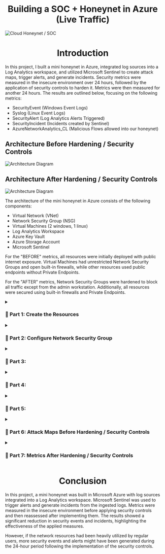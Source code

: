 <h1 align="center">Building a SOC + Honeynet in Azure (Live Traffic)</h1>

![Cloud Honeynet / SOC](https://github.com/user-attachments/assets/d1219c94-ab97-404e-b402-a7ad6a7c4605)

<h1 align="center">Introduction</h1>

In this project, I built a mini honeynet in Azure, integrated log sources into a Log Analytics workspace, and utilized Microsoft Sentinel to create attack maps, trigger alerts, and generate incidents. Security metrics were measured in the insecure environment over 24 hours, followed by the application of security controls to harden it. Metrics were then measured for another 24 hours. The results are outlined below, focusing on the following metrics:

- SecurityEvent (Windows Event Logs)
- Syslog (Linux Event Logs)
- SecurityAlert (Log Analytics Alerts Triggered)
- SecurityIncident (Incidents created by Sentinel)
- AzureNetworkAnalytics_CL (Malicious Flows allowed into our honeynet)

## Architecture Before Hardening / Security Controls

![Architecture Diagram](https://github.com/user-attachments/assets/76c260ab-2af8-4714-8900-6cb80032724e)

## Architecture After Hardening / Security Controls

![Architecture Diagram](https://github.com/user-attachments/assets/c7cd93ca-2f1b-4ad2-b4d4-85a3f608ffd6)

The architecture of the mini honeynet in Azure consists of the following components:

- Virtual Network (VNet)
- Network Security Group (NSG)
- Virtual Machines (2 windows, 1 linux)
- Log Analytics Workspace
- Azure Key Vault
- Azure Storage Account
- Microsoft Sentinel

For the "BEFORE" metrics, all resources were initially deployed with public internet exposure. Virtual Machines had unrestricted Network Security Groups and open built-in firewalls, while other resources used public endpoints without Private Endpoints. 

For the "AFTER" metrics, Network Security Groups were hardened to block all traffic except from the admin workstation. Additionally, all resources were secured using built-in firewalls and Private Endpoints.

<details>

<summary>

### 🎯 Part 1: Create the Resources

</summary>

<img width="800" alt="isolated" src="https://github.com/user-attachments/assets/c40eeb3a-6612-4179-bf38-428ca0c8c033">

<br>
<br>
<br>

<img width="800" alt="isolated" src="https://github.com/user-attachments/assets/16d7657b-79b4-4a0d-96fc-b6de19a6f066">

<br>
<br>
<br>

<img width="800" alt="isolated" src="https://github.com/user-attachments/assets/dc8c3ee8-38ff-4333-bec7-97c9d337e35c">

<br>
<br>
<br>

<img width="800" alt="isolated" src="https://github.com/user-attachments/assets/4a0a75b8-cc2b-4c8f-9149-2410e2a5bb1a">

</details>

<details>

<summary>

### 🎯 Part 2: Configure Network Security Group

</summary>

<img width="800" alt="isolated" src="https://github.com/user-attachments/assets/a3710dbc-51ea-42dd-99af-d12295e35d10">

<br>
<br>
<br>

<img width="800" alt="isolated" src="https://github.com/user-attachments/assets/60ada55d-bdf5-4987-96ec-06b0b95d8567">

<br>
<br>
<br>

<img width="800" alt="isolated" src="https://github.com/user-attachments/assets/d15e4666-17fc-48fc-91a8-0b878ea4142c">

<br>
<br>
<br>

<img width="800" alt="isolated" src="https://github.com/user-attachments/assets/6d7cbc7a-b32e-483f-aa27-6b404e41dd33">

<br>
<br>
<br>

<img width="800" alt="isolated" src="https://github.com/user-attachments/assets/247c0106-4884-4df2-a843-6146613393fe">

<br>
<br>
<br>

<img width="800" alt="isolated" src="https://github.com/user-attachments/assets/5bf17c39-4718-4503-8b6a-62262ba5e3ab">

</details>

<details>

<summary>

### 🎯 Part 3:

</summary>

<img width="800" alt="isolated" src="https://github.com/user-attachments/assets/1555bb32-d1e8-4a5e-b0aa-bd01e60d3483">

<br>
<br>
<br>

<img width="800" alt="isolated" src="https://github.com/user-attachments/assets/656ee0fb-8aa8-48c8-9576-4c768b77b810">

<br>
<br>
<br>

[SQL Server 2019 | Microsoft Evaluate Center](https://www.microsoft.com/en-us/evalcenter/download-sql-server-2019)

<img width="800" alt="isolated" src="https://github.com/user-attachments/assets/71f29cf0-3f20-48d5-9fcb-da93ee57b4e5">

<br>
<br>
<br>

<img width="800" alt="isolated" src="https://github.com/user-attachments/assets/8f248f3c-81b9-45db-aeb4-153c5443d1b1">

<br>
<br>
<br>

<img width="800" alt="isolated" src="https://github.com/user-attachments/assets/e941e1ed-b18f-4fb2-bb96-9ce7a35a8cd8">

<br>
<br>
<br>

<img width="800" alt="isolated" src="https://github.com/user-attachments/assets/28e36d43-ecad-4ea2-96c3-30542b4377e7">

<br>
<br>
<br>

<img width="800" alt="isolated" src="https://github.com/user-attachments/assets/692c581c-e416-476a-b695-fbde533d69f1">

<br>
<br>
<br>

[Microsoft SQL Server Management Studio (SSMS)](https://learn.microsoft.com/en-us/sql/ssms/download-sql-server-management-studio-ssms)

<img width="800" alt="isolated" src="https://github.com/user-attachments/assets/0cc5b46d-26d5-462d-b106-3e4709e28f4c">

<br>
<br>
<br>

[Write SQL Server Audit events to the Security log](https://learn.microsoft.com/en-us/sql/relational-databases/security/auditing/write-sql-server-audit-events-to-the-security-log?view=sql-server-ver16)

<img width="800" alt="isolated" src="https://github.com/user-attachments/assets/3b1ebd5c-c478-41e5-bcf8-3fc6aacd0131">

<br>
<br>
<br>

<img width="800" alt="isolated" src="https://github.com/user-attachments/assets/a7c3076e-b07e-4ef4-b08b-b5872ec8795a">

<br>
<br>
<br>

<img width="800" alt="isolated" src="https://github.com/user-attachments/assets/adb22bcd-0762-43cb-9086-b71eae89b0bd">

<br>
<br>
<br>

<img width="800" alt="isolated" src="https://github.com/user-attachments/assets/0304a63b-fd56-4dfc-846a-e445dc37d882">

<br>
<br>
<br>

<img width="800" alt="isolated" src="https://github.com/user-attachments/assets/02fa2f7f-df85-4d29-8590-8e1afd978b5e">

<br>
<br>
<br>

<img width="800" alt="isolated" src="https://github.com/user-attachments/assets/eece8a88-2e0b-49d5-879e-d61ae5a72328">

<br>
<br>
<br>

<img width="800" alt="isolated" src="https://github.com/user-attachments/assets/c49c2692-c8ca-49c1-bf29-e861f0882833">

<br>
<br>
<br>

<img width="800" alt="isolated" src="https://github.com/user-attachments/assets/8295f7a1-5941-43b6-8134-d1add81b9c86">

</details>

<details>

<summary>

### 🎯 Part 4:

</summary>

<img width="800" alt="isolated" src="https://github.com/user-attachments/assets/8f84a869-0f4b-4086-92df-f67bd85ffc77">

<br>
<br>
<br>

<img width="800" alt="isolated" src="https://github.com/user-attachments/assets/4a1841c7-66d7-498e-bd58-21f2e81f9048">

<br>
<br>
<br>

<img width="800" alt="isolated" src="https://github.com/user-attachments/assets/0510951c-500a-4013-9547-3d3cd3748cab">

<br>
<br>
<br>

<img width="800" alt="isolated" src="https://github.com/user-attachments/assets/facee424-f3bb-47c8-a379-679031d20fd1">

<br>
<br>
<br>

<img width="800" alt="isolated" src="https://github.com/user-attachments/assets/1e9e53a9-9e47-4b3d-863c-0531e49c2787">

<br>
<br>
<br>

<img width="800" alt="isolated" src="https://github.com/user-attachments/assets/1b45e566-81c5-412b-b01d-892cb317b066">

<br>
<br>
<br>

<img width="800" alt="isolated" src="https://github.com/user-attachments/assets/5d593dee-da9a-4bcf-a706-18cfb3631a07">

<br>
<br>
<br>

<img width="800" alt="isolated" src="https://github.com/user-attachments/assets/9d29e9aa-e1e8-4c8f-8a5b-6bf6c6bf370b">

<br>
<br>
<br>

<img width="800" alt="isolated" src="https://github.com/user-attachments/assets/b3539d95-4ce0-4f22-8cb9-7e492ef6c150">

</details>

<details>

<summary>

### 🎯 Part 5:

</summary>

<br>
<br>
<br>

<img width="800" alt="isolated" src="https://github.com/user-attachments/assets/e9b22a2f-f19e-4398-b54c-f1927b730fb2">

<br>
<br>
<br>

<img width="800" alt="isolated" src="https://github.com/user-attachments/assets/5fe85286-66ea-439e-9584-2a2a3e4fc99f">

<br>
<br>
<br>

<img width="800" alt="isolated" src="https://github.com/user-attachments/assets/7e1bd313-3660-4039-a192-74814b2f1452">

<br>
<br>
<br>

<img width="800" alt="isolated" src="https://github.com/user-attachments/assets/7ed00101-498c-4657-ac9d-7c1218220dbb">

<br>
<br>
<br>

<img width="800" alt="isolated" src="https://github.com/user-attachments/assets/72b78c3b-68bf-4b24-92fa-d69ecc8f8dbb">

<br>
<br>
<br>

Download this file onto your PC:

https://github.com/vincentchachere/Sentinel-Maps-JSON/blob/main/geoip-summarized.csv

<img width="800" alt="isolated" src="https://github.com/user-attachments/assets/cbfde80f-a718-4da9-9b2e-ffcb459dc27c">

<br>
<br>
<br>

<img width="800" alt="isolated" src="https://github.com/user-attachments/assets/41e3fdb8-e551-439f-8298-bb5dacff3b21">

<br>
<br>
<br>

<img width="800" alt="isolated" src="https://github.com/user-attachments/assets/42122113-a671-428d-9c79-e61dbd847ec2">

<br>
<br>
<br>

<img width="800" alt="isolated" src="https://github.com/user-attachments/assets/28393730-688f-4923-b575-cbc6957777d6">

<br>
<br>
<br>

<img width="800" alt="isolated" src="https://github.com/user-attachments/assets/deb006cb-d986-4217-b845-1e972e985c86">

<br>
<br>
<br>

<img width="800" alt="isolated" src="https://github.com/user-attachments/assets/1e5cbea5-78b7-42f8-b600-be3e2fbbee77">

<br>
<br>
<br>

<img width="800" alt="isolated" src="https://github.com/user-attachments/assets/6426fb28-b6a3-43c2-838e-d1d72addd573">

<br>
<br>
<br>

<img width="800" alt="isolated" src="https://github.com/user-attachments/assets/167ff9a0-2e40-4d5c-bafd-85609f137f40">

<br>
<br>
<br>

<img width="800" alt="isolated" src="https://github.com/user-attachments/assets/a5add3f9-3663-4e1c-8d50-edf6aef87b18">

<br>
<br>
<br>

<img width="800" alt="isolated" src="https://github.com/user-attachments/assets/ef4360bc-df96-4366-8bb0-3c846ae75a57">

<br>
<br>
<br>

<img width="800" alt="isolated" src="https://github.com/user-attachments/assets/f7c13791-db2b-4502-91d9-58b6af4a5b43">

<br>
<br>
<br>

<img width="800" alt="isolated" src="https://github.com/user-attachments/assets/adc2f093-1177-4a55-b806-6945ec0a9b92">

<br>
<br>
<br>

<img width="800" alt="isolated" src="https://github.com/user-attachments/assets/0bd1e53b-9c31-43e2-95cf-4134e44c3d48">

<br>
<br>
<br>

<img width="800" alt="isolated" src="https://github.com/user-attachments/assets/26662dc0-efd4-4b81-a894-0ef8ba8bc28f">

<br>
<br>
<br>

<img width="800" alt="isolated" src="https://github.com/user-attachments/assets/29aaa8eb-aae5-409f-98b2-f2b1be20206c">

<br>
<br>
<br>

<img width="800" alt="isolated" src="https://github.com/user-attachments/assets/6acb70ca-6fee-4979-96fb-7a885b73aa69">

<br>
<br>
<br>

<img width="800" alt="isolated" src="https://github.com/user-attachments/assets/3f7284d4-b487-4c6e-bb59-5978271c7afb">

<br>
<br>
<br>

<img width="800" alt="isolated" src="https://github.com/user-attachments/assets/354d7dbe-0975-4e3c-bbce-d55fbbe8ccf6">

<br>
<br>
<br>

<img width="800" alt="isolated" src="https://github.com/user-attachments/assets/016fd387-b694-4a26-be15-f19d4a17b46f">

<br>
<br>
<br>

<img width="800" alt="isolated" src="https://github.com/user-attachments/assets/00cc313d-8e2f-4c16-898f-ab851c627475">

<br>
<br>
<br>

<img width="800" alt="isolated" src="https://github.com/user-attachments/assets/aac514f6-ef76-491f-8275-a9cc4b960a73">

<br>
<br>
<br>

<img width="800" alt="isolated" src="https://github.com/user-attachments/assets/567b6a86-7969-490a-8e95-520c3da41928">

<br>
<br>
<br>

<img width="800" alt="isolated" src="https://github.com/user-attachments/assets/ed388ea0-5c1f-4385-9521-502cd1723803">

<br>
<br>
<br>

<img width="800" alt="isolated" src="https://github.com/user-attachments/assets/bc1221be-cdb7-4bcf-9450-48b3c1b04a00">

<br>
<br>
<br>

<img width="800" alt="isolated" src="https://github.com/user-attachments/assets/7b6a5ca4-0e64-4cdb-adbf-005ce7b625ba">

<br>
<br>
<br>

<img width="800" alt="isolated" src="https://github.com/user-attachments/assets/dc452f09-a777-46e6-9360-db454ae9a3c6">

<br>
<br>
<br>

<img width="800" alt="isolated" src="">

<br>
<br>
<br>

<img width="800" alt="isolated" src="">

<br>
<br>
<br>

<img width="800" alt="isolated" src="">

<br>
<br>
<br>

<img width="800" alt="isolated" src="">

<br>
<br>
<br>

<img width="800" alt="isolated" src="">

<br>
<br>
<br>

<img width="800" alt="isolated" src="">

<br>
<br>
<br>

<img width="800" alt="isolated" src="">

<br>
<br>
<br>

<img width="800" alt="isolated" src="">

<br>
<br>
<br>

<img width="800" alt="isolated" src="">

<br>
<br>
<br>

<img width="800" alt="isolated" src="">

<br>
<br>
<br>

<img width="800" alt="isolated" src="">

<br>
<br>
<br>

<img width="800" alt="isolated" src="">

<br>
<br>
<br>

<img width="800" alt="isolated" src="">

</details>

<details>

<summary>

### 🎯 Part 6: Attack Maps Before Hardening / Security Controls

</summary>

## Attack Maps Before Hardening / Security Controls
![NSG Allowed Inbound Malicious Flows](https://i.imgur.com/1qvswSX.png)<br>
![Linux Syslog Auth Failures](https://i.imgur.com/G1YgZt6.png)<br>
![Windows RDP/SMB Auth Failures](https://i.imgur.com/ESr9Dlv.png)<br>

## Metrics Before Hardening / Security Controls

The following table shows the metrics we measured in our insecure environment for 24 hours:
Start Time 2023-03-15 17:04:29
Stop Time 2023-03-16 17:04:29

| Metric                   | Count
| ------------------------ | -----
| SecurityEvent            | 19470
| Syslog                   | 3028
| SecurityAlert            | 10
| SecurityIncident         | 348
| AzureNetworkAnalytics_CL | 843

## Attack Maps Before Hardening / Security Controls

```All map queries actually returned no results due to no instances of malicious activity for the 24 hour period after hardening.```

</details>

<details>

<summary>

### 🎯 Part 7: Metrics After Hardening / Security Controls

</summary>

## Metrics After Hardening / Security Controls

The following table shows the metrics we measured in our environment for another 24 hours, but after we have applied security controls:
Start Time 2023-03-18 15:37
Stop Time	2023-03-19 15:37

| Metric                   | Count
| ------------------------ | -----
| SecurityEvent            | 8778
| Syslog                   | 25
| SecurityAlert            | 0
| SecurityIncident         | 0
| AzureNetworkAnalytics_CL | 0

</details>

<h1 align="center">Conclusion</h1>

In this project, a mini honeynet was built in Microsoft Azure with log sources integrated into a Log Analytics workspace. Microsoft Sentinel was used to trigger alerts and generate incidents from the ingested logs. Metrics were measured in the insecure environment before applying security controls and then reassessed after implementing them. The results showed a significant reduction in security events and incidents, highlighting the effectiveness of the applied measures.

However, if the network resources had been heavily utilized by regular users, more security events and alerts might have been generated during the 24-hour period following the implementation of the security controls.

